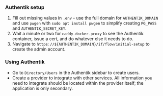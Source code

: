 ### Authentik setup
1. Fill out missing values in `.env` - use the full domain for `AUTHENTIK_DOMAIN` and use `pwgen` with `sudo apt install pwgen` to simplify creating `PG_PASS` and `AUTHENTIK_SECRET_KEY`.
1. Wait a minute or two for `caddy-docker-proxy` to see the Authentik container, issue a cert, and do whatever else it needs to do.
1. Navigate to `https://${AUTHENTIK_DOMAIN}/if/flow/initial-setup` to create the admin account.

### Using Authentik
- Go to `Directory/Users` in the Authentik sidebar to create users.
- Create a provider to integrate with other services. All information you need to integrate should be located within the provider itself; the application is only secondary.